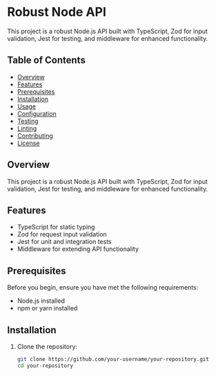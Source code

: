# Robust Node API

This project is a robust Node.js API built with TypeScript, Zod for input validation, Jest for testing, and middleware for enhanced functionality.

## Table of Contents

- [Overview](#overview)
- [Features](#features)
- [Prerequisites](#prerequisites)
- [Installation](#installation)
- [Usage](#usage)
- [Configuration](#configuration)
- [Testing](#testing)
- [Linting](#linting)
- [Contributing](#contributing)
- [License](#license)

## Overview

This project is a robust Node.js API built with TypeScript, Zod for input validation, Jest for testing, and middleware for enhanced functionality.

## Features

- TypeScript for static typing
- Zod for request input validation
- Jest for unit and integration tests
- Middleware for extending API functionality

## Prerequisites

Before you begin, ensure you have met the following requirements:

- Node.js installed
- npm or yarn installed

## Installation

1. Clone the repository:

   ```bash
   git clone https://github.com/your-username/your-repository.git
   cd your-repository
